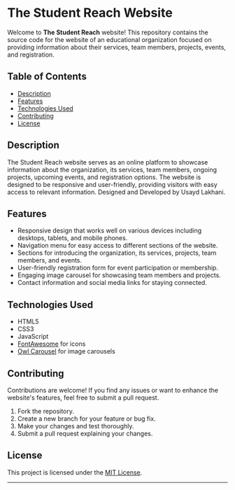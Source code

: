 

# The Student Reach Website

Welcome to **The Student Reach** website! This repository contains the source code for the website of an educational organization focused on providing information about their services, team members, projects, events, and registration.

## Table of Contents

- [Description](#description)
- [Features](#features)
- [Technologies Used](#technologies-used)
- [Contributing](#contributing)
- [License](#license)

## Description

The Student Reach website serves as an online platform to showcase information about the organization, its services, team members, ongoing projects, upcoming events, and registration options. The website is designed to be responsive and user-friendly, providing visitors with easy access to relevant information. Designed and Developed by Usayd Lakhani.

## Features

- Responsive design that works well on various devices including desktops, tablets, and mobile phones.
- Navigation menu for easy access to different sections of the website.
- Sections for introducing the organization, its services, projects, team members, and events.
- User-friendly registration form for event participation or membership.
- Engaging image carousel for showcasing team members and projects.
- Contact information and social media links for staying connected.


## Technologies Used

- HTML5
- CSS3
- JavaScript
- [FontAwesome](https://fontawesome.com/) for icons
- [Owl Carousel](https://owlcarousel2.github.io/OwlCarousel2/) for image carousels

## Contributing

Contributions are welcome! If you find any issues or want to enhance the website's features, feel free to submit a pull request.

1. Fork the repository.
2. Create a new branch for your feature or bug fix.
3. Make your changes and test thoroughly.
4. Submit a pull request explaining your changes.

## License

This project is licensed under the [MIT License](LICENSE).

---
